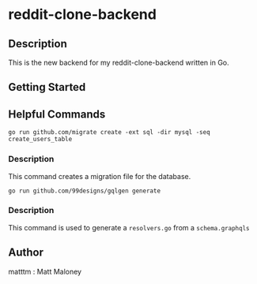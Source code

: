 # reddit-clone-backend

## Description

This is the new backend for my reddit-clone-backend written in Go.

## Getting Started

## Helpful Commands

```
go run github.com/migrate create -ext sql -dir mysql -seq create_users_table
```
### Description
This command creates a migration file for the database.

```
go run github.com/99designs/gqlgen generate
```
### Description
This command is used to generate a `resolvers.go` from a `schema.graphqls`

## Author

matttm : Matt Maloney
